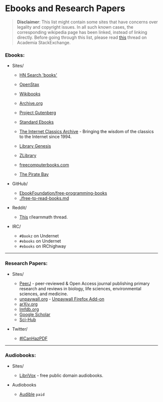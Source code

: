 # Ebooks and Research Papers

> **Disclaimer**: This list might contain some sites that have concerns over legality and copyright issues. In all such known cases, the corresponding wikipedia page has been linked, instead of linking directly. Before going through this list, please read [this](https://academia.stackexchange.com/questions/112509/legality-of-downloading-books-from-websites-such-as-library-genesis) thread on Academia StackExchange.

### Ebooks:
- Sites/
  - [HN Search 'books'](https://hn.algolia.com/?dateRange=all&page=0&prefix=true&query=books&sort=byPopularity&type=story)
  - [OpenStax](https://openstax.org/)
  - [Wikibooks](https://en.wikibooks.org/wiki/Main_Page)
  - [Archive.org](https://archive.org/)
  - [Project Gutenberg](https://www.gutenberg.org/)
  - [Standard Ebooks](https://standardebooks.org/)
  - [The Internet Classics Archive](http://classics.mit.edu/) - Bringing the wisdom of the classics to the Internet since 1994.
  
  - [Library Genesis](http://en.wikipedia.org/wiki/Library_Genesis)
  - [ZLibrary](https://b-ok.org/)
  - [freecomputerbooks.com](http://freecomputerbooks.com/)
  - [The Pirate Bay](https://en.wikipedia.org/wiki/The_Pirate_Bay)

- GitHub/
  - [EbookFoundation/free-programming-books](https://github.com/EbookFoundation/free-programming-books)
  - [./free-to-read-books.md](free-to-read-books.md)

- Reddit/
  - [This](https://www.reddit.com/r/learnmath/comments/8p922p/list_of_websites_ebooks_downloads_etc_for_mobile/?utm_source=share&utm_medium=web2x) r/learnmath thread.

- IRC/
  - `#Bookz` on Undernet
  - `#ebooks` on Undernet
  - `#ebooks` on IRChighway

---

### Research Papers:
- Sites/
  - [PeerJ](https://peerj.com/) - peer-reviewed & Open Access journal publishing primary research and reviews in biology, life sciences, environmental sciences, and medicine.
  - [unpaywall.org](https://unpaywall.org/) - [Unpaywall Firefox Add-on](https://addons.mozilla.org/en-US/firefox/addon/unpaywall)
  - [arXiv.org](https://arxiv.org/)
  - [lmfdb.org](http://www.lmfdb.org/)
  - [Google Scholar](https://scholar.google.com/)
  - [Sci-Hub](https://en.wikipedia.org/wiki/Sci-Hub)

- Twitter/
  - [#ICanHazPDF](https://en.wikipedia.org/wiki/ICanHazPDF)
    
---

### Audiobooks:
- Sites/
  - [LibriVox](https://librivox.org/) - free public domain audiobooks.

- Audiobooks
  - [Audible](https://www.audible.co.uk/) `paid`


